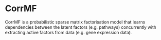# CorrMF
CorrMF is a probabilistic sparse matrix factorisation model that learns dependencies between the latent factors (e.g. pathways) concurrently with extracting active factors from data (e.g. gene expression data).
